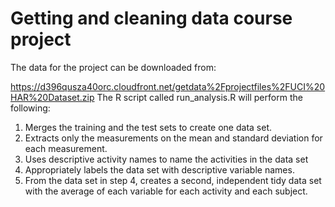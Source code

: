# Getting and cleaning data course project

The data for the project can be downloaded from: 

https://d396qusza40orc.cloudfront.net/getdata%2Fprojectfiles%2FUCI%20HAR%20Dataset.zip 
 The R script called run_analysis.R will perform the following:

1.	Merges the training and the test sets to create one data set.
2.	Extracts only the measurements on the mean and standard deviation for each measurement. 
3.	Uses descriptive activity names to name the activities in the data set
4.	Appropriately labels the data set with descriptive variable names. 
5.	From the data set in step 4, creates a second, independent tidy data set with the average of each variable for each activity and each subject.

